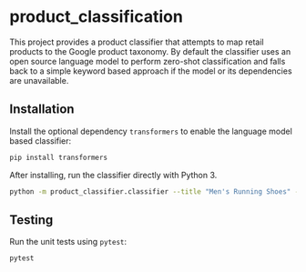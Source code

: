 # product_classification

This project provides a product classifier that attempts to map retail products to the Google product taxonomy. By default the classifier uses an open source language model to perform zero-shot classification and falls back to a simple keyword based approach if the model or its dependencies are unavailable.

## Installation

Install the optional dependency `transformers` to enable the language model based classifier:

```bash
pip install transformers
```

After installing, run the classifier directly with Python 3.

```bash
python -m product_classifier.classifier --title "Men's Running Shoes" --description "Comfortable athletic shoes" --size "US 10"
```

## Testing

Run the unit tests using `pytest`:

```bash
pytest
```

